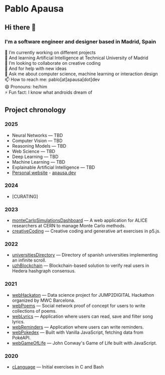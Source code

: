 # Pablo Apausa

## Hi there 👋

### I'm a software engineer and designer based in Madrid, Spain

🔭 I’m currently working on different projects  
🌱 And learning Artificial Intelligence at Technical University of Madrid  
👯 I’m looking to collaborate on creative coding  
🤔 And for help with new ideas  
💬 Ask me about computer science, machine learning or interaction design  
📫 How to reach me: pablo[at]apausa[dot]dev  
😄 Pronouns: he/him  
⚡ Fun fact: I know what androids dream of  

## Project chronology

### 2025

- Neural Networks — TBD
- Computer Vision — TBD
- Reasoning Models — TBD
- Web Science — TBD
- Deep Learning — TBD
- Machine Learning — TBD
- Explainable Artificial Intelligence — TBD
- [Personal website](https://github.com/apausa/personalWebsite) - [apausa.dev](https://apausa.dev)

### 2024

- [CURATING]

### 2023

- [monteCarloSimulationsDashboard](https://github.com/apausa/monteCarloSimulationsDashboard) — A web application for ALICE researchers at CERN to manage Monte Carlo methods.
- [creativeCoding](https://github.com/apausa/creativeCoding) — Creative coding and generative art exercises in p5.js. 

### 2022

- [universitiesDirectory](https://github.com/apausa/universityDirectory) — Directory of spanish universities implementing an infinite scroll.
- [uzhBlockchain](https://github.com/apausa/uzhBlockchain) — Blockchain-based solution to verify real users in Hedera hashgraph consensus.  

### 2021

- [webHackaton](https://github.com/apausa/webHackaton) — Data science project for JUMP2DIGITAL Hackathon organized by MWC Barcelona.  
- [webPoems](https://github.com/apausa/webPoems) —  Social network proof of concept for users to write collections of poems.
- [webLyrics](https://github.com/apausa/webLyrics) — Application where users can read, save and filter song lyrics.
- [webReminders](https://github.com/apausa/webReminders) — Application where users can write reminders. 
- [webPokedex](https://github.com/apausa/webPokedex) — Built with Vanilla JavaScript, fetching data from PokéAPI.
- [webGameOfLife](https://github.com/apausa/webGameOfLife) — John Conway's Game of Life built with JavaScript.

### 2020

- [cLanguage](https://github.com/apausa/cLanguage) — Initial exercises in C and Bash 
